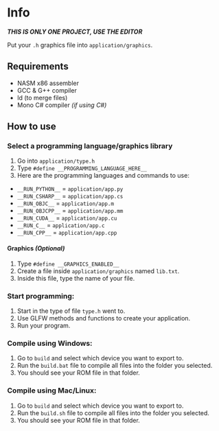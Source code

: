 # Info

<i><b>THIS IS ONLY ONE PROJECT, USE THE EDITOR</b></i>

Put your `.h` graphics file into `application/graphics`.

## Requirements

* NASM x86 assembler
* GCC & G++ compiler
* ld (to merge files)
* Mono C# compiler <i>(if using C#)</i>

## How to use

### Select a programming language/graphics library

1. Go into `application/type.h`
2. Type `#define __PROGRAMMING_LANGUAGE_HERE__`
3. Here are the programming languages and commands to use:
* `__RUN_PYTHON__` = `application/app.py`
* `__RUN_CSHARP__` = `application/app.cs`
* `__RUN_OBJC__` = `application/app.m`
* `__RUN_OBJCPP__` = `application/app.mm`
* `__RUN_CUDA__` = `application/app.cu`
* `__RUN_C__` = `application/app.c`
* `__RUN_CPP__` = `application/app.cpp`

#### Graphics <i>(Optional)</i>
1. Type `#define __GRAPHICS_ENABLED__`
2. Create a file inside `application/graphics` named `lib.txt`.
3. Inside this file, type the name of your file.

### Start programming:

1. Start in the type of file `type.h` went to.
2. Use GLFW methods and functions to create your application.
3. Run your program.

### Compile using Windows:

1. Go to `build` and select which device you want to export to.
2. Run the `build.bat` file to compile all files into the folder you selected.
3. You should see your ROM file in that folder.

### Compile using Mac/Linux:

1. Go to `build` and select which device you want to export to.
2. Run the `build.sh` file to compile all files into the folder you selected.
3. You should see your ROM file in that folder.

